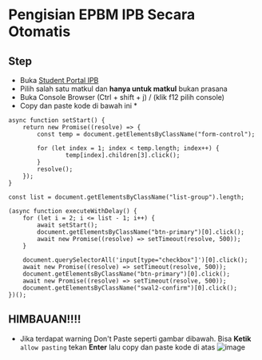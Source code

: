 # Pengisian EPBM IPB Secara Otomatis

## Step
- Buka [Student Portal IPB](https://studentportal.ipb.ac.id/Akademik/EPBM)
- Pilih salah satu matkul dan **hanya untuk matkul** bukan prasana
- Buka Console Browser (Ctrl + shift + j) / (klik f12 pilih console)
- Copy dan paste kode di bawah ini *

```
async function setStart() {
    return new Promise((resolve) => {
        const temp = document.getElementsByClassName("form-control");

        for (let index = 1; index < temp.length; index++) {
                temp[index].children[3].click();
        }
        resolve();
    });
}

const list = document.getElementsByClassName("list-group").length;

(async function executeWithDelay() {
    for (let i = 2; i <= list - 1; i++) {
        await setStart();
        document.getElementsByClassName("btn-primary")[0].click();
        await new Promise((resolve) => setTimeout(resolve, 500));
    }
    
    document.querySelectorAll('input[type="checkbox"]')[0].click();
    await new Promise((resolve) => setTimeout(resolve, 500));
    document.getElementsByClassName("btn-primary")[0].click();
    await new Promise((resolve) => setTimeout(resolve, 500));
    document.getElementsByClassName("swal2-confirm")[0].click();
})();
```
## HIMBAUAN!!!!
- Jika terdapat warning Don't Paste seperti gambar dibawah. Bisa **Ketik** `allow pasting` tekan **Enter** lalu copy dan paste kode di atas
  ![image](https://github.com/user-attachments/assets/74550e1f-546a-4716-82cc-5708c073bcd2)

